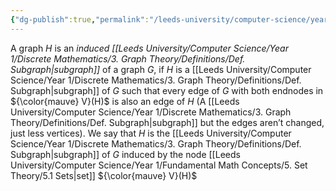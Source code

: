 ```yaml
---
{"dg-publish":true,"permalink":"/leeds-university/computer-science/year-1/discrete-mathematics/3-graph-theory/definitions/def-induced-subgraph/","tags":["Definition"]}
---
```


A graph $H$ is an *induced [[Leeds University/Computer Science/Year 1/Discrete Mathematics/3. Graph Theory/Definitions/Def. Subgraph\|subgraph]]* of a graph $G$, if $H$ is a [[Leeds University/Computer Science/Year 1/Discrete Mathematics/3. Graph Theory/Definitions/Def. Subgraph\|subgraph]] of $G$ such that every edge of $G$ with both endnodes in ${\color{mauve} V}(H)$ is also an edge of $H$ (A [[Leeds University/Computer Science/Year 1/Discrete Mathematics/3. Graph Theory/Definitions/Def. Subgraph\|subgraph]] but the edges aren’t changed, just less vertices). We say that $H$ is the [[Leeds University/Computer Science/Year 1/Discrete Mathematics/3. Graph Theory/Definitions/Def. Subgraph\|subgraph]] of $G$ induced by the node [[Leeds University/Computer Science/Year 1/Fundamental Math Concepts/5. Set Theory/5.1 Sets\|set]] ${\color{mauve} V}(H)$